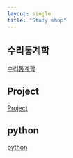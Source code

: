 ```yaml
---
layout: single
title: "Study shop"
---
```


## 수리통계학
[수리통계학](/categories/수리통계학/)

## Project
[Project](/categories/Project/)

## python
[python](/categories/python/)